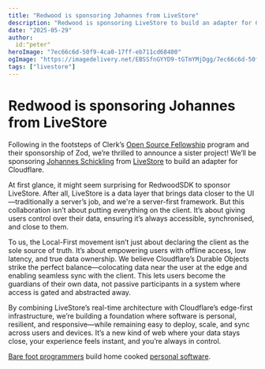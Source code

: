 ```yaml
---
title: "Redwood is sponsoring Johannes from LiveStore"
description: "Redwood is sponsoring LiveStore to build an adapter for Cloudflare"
date: "2025-05-29"
author:
  id:"peter"
heroImage: "7ec66c6d-50f9-4ca0-17ff-eb711cd68400"
ogImage: "https://imagedelivery.net/EBSSfnGYYD9-tGTmYMjDgg/7ec66c6d-50f9-4ca0-17ff-eb711cd68400/public"
tags: ["livestore"]
---
```


# Redwood is sponsoring Johannes from LiveStore

Following in the footsteps of Clerk’s [Open Source Fellowship](https://clerk.com/blog/zod-fellowship) program and their sponsorship of Zod, we’re thrilled to announce a sister project! We’ll be sponsoring [Johannes Schickling](https://x.com/schickling) from [LiveStore](https://livestore.dev/) to build an adapter for Cloudflare.

At first glance, it might seem surprising for RedwoodSDK to sponsor LiveStore. After all, LiveStore is a data layer that brings data closer to the UI—traditionally a server’s job, and we're a server-first framework. But this collaboration isn’t about putting everything on the client. It’s about giving users control over their data, ensuring it’s always accessible, synchronised, and close to them.

To us, the Local-First movement isn’t just about declaring the client as the sole source of truth. It’s about empowering users with offline access, low latency, and true data ownership. We believe Cloudflare’s Durable Objects strike the perfect balance—colocating data near the user at the edge and enabling seamless sync with the client. This lets users become the guardians of their own data, not passive participants in a system where access is gated and abstracted away.

By combining LiveStore’s real-time architecture with Cloudflare’s edge-first infrastructure, we’re building a foundation where software is personal, resilient, and responsive—while remaining easy to deploy, scale, and sync across users and devices. It’s a new kind of web where your data stays close, your experience feels instant, and you’re always in control.

[Bare foot programmers](https://maggieappleton.com/home-cooked-software/) build home cooked [personal software](https://rwsdk.com/personal-software).
